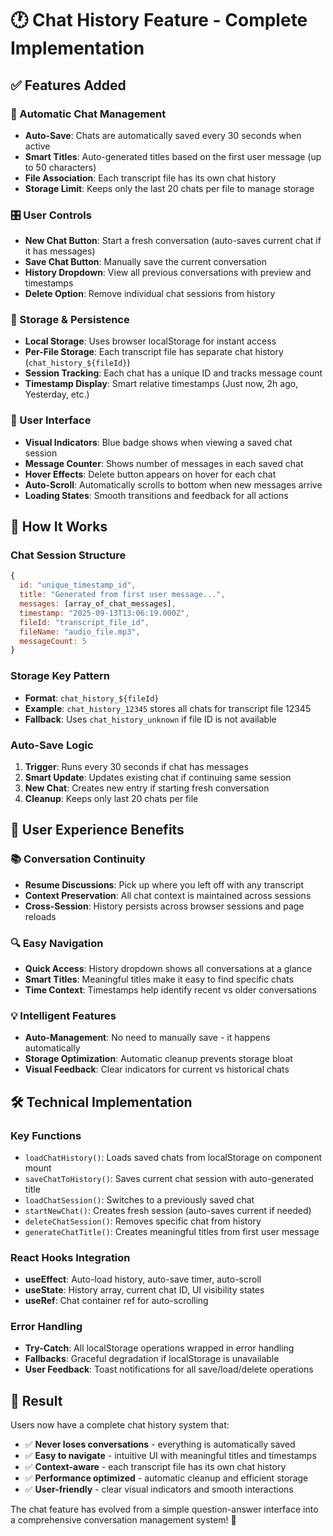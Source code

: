 # 🕐 Chat History Feature - Complete Implementation

## ✅ Features Added

### 🔄 Automatic Chat Management
- **Auto-Save**: Chats are automatically saved every 30 seconds when active
- **Smart Titles**: Auto-generated titles based on the first user message (up to 50 characters)
- **File Association**: Each transcript file has its own chat history
- **Storage Limit**: Keeps only the last 20 chats per file to manage storage

### 🎛️ User Controls
- **New Chat Button**: Start a fresh conversation (auto-saves current chat if it has messages)
- **Save Chat Button**: Manually save the current conversation
- **History Dropdown**: View all previous conversations with preview and timestamps
- **Delete Option**: Remove individual chat sessions from history

### 💾 Storage & Persistence
- **Local Storage**: Uses browser localStorage for instant access
- **Per-File Storage**: Each transcript file has separate chat history (`chat_history_${fileId}`)
- **Session Tracking**: Each chat has a unique ID and tracks message count
- **Timestamp Display**: Smart relative timestamps (Just now, 2h ago, Yesterday, etc.)

### 🎨 User Interface
- **Visual Indicators**: Blue badge shows when viewing a saved chat session
- **Message Counter**: Shows number of messages in each saved chat
- **Hover Effects**: Delete button appears on hover for each chat
- **Auto-Scroll**: Automatically scrolls to bottom when new messages arrive
- **Loading States**: Smooth transitions and feedback for all actions

## 🔧 How It Works

### Chat Session Structure
```javascript
{
  id: "unique_timestamp_id",
  title: "Generated from first user message...",
  messages: [array_of_chat_messages],
  timestamp: "2025-09-13T13:06:19.000Z",
  fileId: "transcript_file_id",
  fileName: "audio_file.mp3",
  messageCount: 5
}
```

### Storage Key Pattern
- **Format**: `chat_history_${fileId}`
- **Example**: `chat_history_12345` stores all chats for transcript file 12345
- **Fallback**: Uses `chat_history_unknown` if file ID is not available

### Auto-Save Logic
1. **Trigger**: Runs every 30 seconds if chat has messages
2. **Smart Update**: Updates existing chat if continuing same session
3. **New Chat**: Creates new entry if starting fresh conversation
4. **Cleanup**: Keeps only last 20 chats per file

## 🎯 User Experience Benefits

### 📚 Conversation Continuity
- **Resume Discussions**: Pick up where you left off with any transcript
- **Context Preservation**: All chat context is maintained across sessions
- **Cross-Session**: History persists across browser sessions and page reloads

### 🔍 Easy Navigation
- **Quick Access**: History dropdown shows all conversations at a glance
- **Smart Titles**: Meaningful titles make it easy to find specific chats
- **Time Context**: Timestamps help identify recent vs older conversations

### 💡 Intelligent Features
- **Auto-Management**: No need to manually save - it happens automatically
- **Storage Optimization**: Automatic cleanup prevents storage bloat
- **Visual Feedback**: Clear indicators for current vs historical chats

## 🛠️ Technical Implementation

### Key Functions
- `loadChatHistory()`: Loads saved chats from localStorage on component mount
- `saveChatToHistory()`: Saves current chat session with auto-generated title
- `loadChatSession()`: Switches to a previously saved chat
- `startNewChat()`: Creates fresh session (auto-saves current if needed)
- `deleteChatSession()`: Removes specific chat from history
- `generateChatTitle()`: Creates meaningful titles from first user message

### React Hooks Integration
- **useEffect**: Auto-load history, auto-save timer, auto-scroll
- **useState**: History array, current chat ID, UI visibility states
- **useRef**: Chat container ref for auto-scrolling

### Error Handling
- **Try-Catch**: All localStorage operations wrapped in error handling
- **Fallbacks**: Graceful degradation if localStorage is unavailable
- **User Feedback**: Toast notifications for all save/load/delete operations

## 🎉 Result

Users now have a complete chat history system that:
- ✅ **Never loses conversations** - everything is automatically saved
- ✅ **Easy to navigate** - intuitive UI with meaningful titles and timestamps
- ✅ **Context-aware** - each transcript file has its own chat history
- ✅ **Performance optimized** - automatic cleanup and efficient storage
- ✅ **User-friendly** - clear visual indicators and smooth interactions

The chat feature has evolved from a simple question-answer interface into a comprehensive conversation management system! 🚀